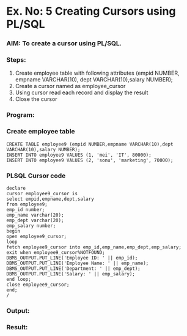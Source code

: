 # Ex. No: 5 Creating Cursors using PL/SQL

### AIM: To create a cursor using PL/SQL.

### Steps:
1. Create employee table with following attributes (empid NUMBER, empname VARCHAR(10), dept VARCHAR(10),salary NUMBER);
2. Create a cursor named as employee_cursor
3. Using cursor read each record and display the result
4. Close the cursor

### Program:
### Create employee table
```
CREATE TABLE employee9 (empid NUMBER,empname VARCHAR(10),dept VARCHAR(10),salary NUMBER);
INSERT INTO employee9 VALUES (1, 'mei', 'IT', 80000);
INSERT INTO employee9 VALUES (2, 'sonu', 'marketing', 70000);
``` 

### PLSQL Cursor code
```
declare
cursor employee9_cursor is
select empid,empname,dept,salary
from employee9;
emp_id number;
emp_name varchar(20);
emp_dept varchar(20);
emp_salary number;
begin
open employee9_cursor;
loop
fetch employee9_cursor into emp_id,emp_name,emp_dept,emp_salary;
exit when employee9_cursor%NOTFOUND;
DBMS_OUTPUT.PUT_LINE('Employee ID: ' || emp_id);
DBMS_OUTPUT.PUT_LINE('Employee Name: ' || emp_name);
DBMS_OUTPUT.PUT_LINE('Department: ' || emp_dept);
DBMS_OUTPUT.PUT_LINE('Salary: ' || emp_salary);
end loop;
close employee9_cursor;
end;
/
```
### Output:

### Result:
